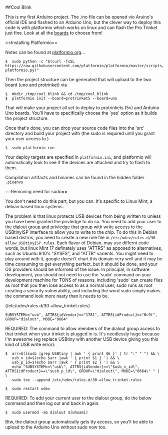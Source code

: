 ##Cool Blink

This is my first Arduino project.  The .ino file can be opened vio Aruino's official IDE and flashed to an Arduino Uno, but the clever way to deploy this code is with platformio which works on linux and can flash the Pro Trinket just fine.  Look at all the [boards](http://docs.platformio.org/en/latest/platforms/atmelavr.html) to choose from!  

==Installing Platformio==

Notes can be found at [platformio.org](http://docs.platformio.org/en/latest/quickstart.html)... 

    $  sudo python -c "$(curl -fsSL https://raw.githubusercontent.com/platformio/platformio/master/scripts/get-platformio.py)"

Then the project structure can be generated that will upload to the two board (uno and protrinket) via

    $  mkdir /tmp/cool_blink && cd /tmp/cool_blink
    $  platformio init --board=protrinket5 --board=uno

That will make your project all set to deploy to protrinkets (5v) and Arduino Uno boards.  You'll have to specifically choose the 'yes' option as it builds the project structure.  

Once that's done, you can drop your source code files into the 'src' directory and build your project with (the sudo is required until you grant your user access to )

    $  sudo platformio run

Your deploy targets are specified in `platformio.ini`, and platformio will automatically look to see if the devices are attached and try to flash to them.  

Compilation artifacts and binaries can be found in the hidden folder `.pioenvs`


==Removing need for sudo==

You don't need to do this part, but you can.  It's specific to Linux Mint, a debian based linux systems.

The problem is that linux protects USB devices from being written to unless you have been granted the privledge to do so.  You need to add your user to the dialout group and privledge that group with write access to the USBtinyISP interface to allow you to write to the chip.  To do this in Debian based distros, you need to create a new rule file in `/etc/udev/rules.d/30-allow_USBtinyISP.rules`.  Each flavor of Debian, may use differnt code words, but linux Mint 17 definately uses "ATTRS" as apposed to alternatives, such as Ubuntu 9.10's "SYSFS", and "ATTR" varients.  You might need to play around with it, google doesn't chart this domain very well and it may be time consuming to get everything perfect, but it should be done, and your OS providers should be informed of the issue.  In principal, in software development, you should not need to use the 'sudo' command on your development machine for TONS of reasons, including 'sudo' can create files as root that you then lose access to as a normal user, sudo runs as root creating a security vulnerability, and including the word sudo simply makes the command look more nasty than it needs to be.  

(/etc/udev/rules.d/30-allow_trinket.rules)
    
    SUBSYSTEM=="usb", ATTRS{idVendor}=="1781", ATTRS{idProduct}=="0c9f", GROUP="dialout", MODE="0664"

REQUIRED:  The command to allow members of the dialout group access to that trinket when your trinket is plugged in is.  It's needlessly huge because I'm awesome (eg replace USBtiny with another USB device giving you this kind of USB write error):

    $  arr=$(lsusb |grep USBtiny | awk ' { print $6 }' | tr ":" " ") && \
       usb_v_id=$(echo $arr |awk ' { print $1 } ') && \
       usb_p_id=$(echo $arr |awk ' { print $2 } ') && \
       echo "SUBSYSTEM==\"usb\", ATTRS{idVendor}==\"$usb_v_id\", ATTRS{idProduct}==\"$usb_p_id\", GROUP=\"dialout\", MODE=\"0664\" " | \
       sudo tee --append /etc/udev/rules.d/30-allow_trinket.rules

    $  sudo restart udev
    

REQUIRED:  To add your current user to the dialout group, do the below command and then log out and back in again.  
    
    $  sudo usermod -aG dialout $(whoami)
    
Btw, the dialout group automatically gets tty access, so you'll be able to upload to the Arduino Uno without sudo now too.  




